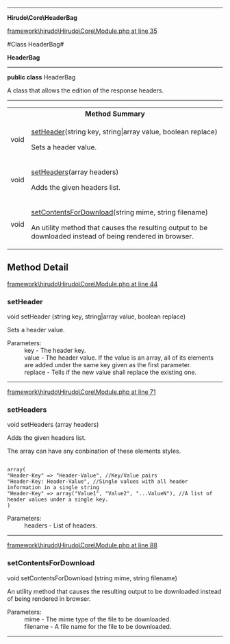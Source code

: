 

- - -

**Hirudo\Core\HeaderBag**


<a href="https://github.com/JeyDotC/Hirudo/blob/master/framework/hirudo/Hirudo/Core/Module.php#L35" target='_blank'>framework\hirudo\Hirudo\Core\Module.php at line 35</a>

#Class HeaderBag#

**HeaderBag**




- - -

<p><strong>public  class</strong> <span>HeaderBag</span></p>

<div class="comment" id="overview_description"><p>A class that allows the edition of the response headers.</p></div>



- - -

<table id="summary_method">
<tr><th colspan="2">Method Summary</th></tr>
<tr>
<td><span class='k'></span> <span class='nx'>void</span></td>
<td class="description"><p class="name"><a href="#setheader">setHeader</a>(string key, string|array value, boolean replace)</p><p class="description">Sets a header value.</p></td>
</tr>
<tr>
<td><span class='k'></span> <span class='nx'>void</span></td>
<td class="description"><p class="name"><a href="#setheaders">setHeaders</a>(array headers)</p><p class="description">Adds the given headers list.</p></td>
</tr>
<tr>
<td><span class='k'></span> <span class='nx'>void</span></td>
<td class="description"><p class="name"><a href="#setcontentsfordownload">setContentsForDownload</a>(string mime, string filename)</p><p class="description">An utility method that causes the resulting output to be downloaded
instead of being rendered in browser.</p></td>
</tr>
</table>

<h2 id="detail_method">Method Detail</h2>

<a href="https://github.com/JeyDotC/Hirudo/blob/master/framework/hirudo/Hirudo/Core/Module.php#L44" target='_blank'>framework\hirudo\Hirudo\Core\Module.php at line 44</a>

<h3 id="setHeader()">setHeader</h3>
<span class='k'></span> <span class='nx'>void</span> <span class='nf'>setHeader</span> (string key, string|array value, boolean replace)

<div class="details">
<p>Sets a header value.</p><dl>
<dt>Parameters:</dt>
<dd>key - The header key.</dd>
<dd>value - The header value. If the value is an array, all of its elements are added under the same key given as the first parameter.</dd>
<dd>replace - Tells if the new value shall replace the existing one.</dd>
</dl>

</div>

- - -


<a href="https://github.com/JeyDotC/Hirudo/blob/master/framework/hirudo/Hirudo/Core/Module.php#L71" target='_blank'>framework\hirudo\Hirudo\Core\Module.php at line 71</a>

<h3 id="setHeaders()">setHeaders</h3>
<span class='k'></span> <span class='nx'>void</span> <span class='nf'>setHeaders</span> (array headers)

<div class="details">
<p><p>Adds the given headers list.</p></p><p><p>The array can have any conbination of these elements styles.</p></p><p><div>
<code>
array(
"Header-Key" => "Header-Value", //Key/Value pairs
"Header-Key: Header-Value", //Single values with all header information in a single string
"Header-Key" => array("Value1", "Value2", "...ValueN"), //A list of header values under a single key.
)
</code>
</div></p><dl>
<dt>Parameters:</dt>
<dd>headers - List of headers.</dd>
</dl>

</div>

- - -


<a href="https://github.com/JeyDotC/Hirudo/blob/master/framework/hirudo/Hirudo/Core/Module.php#L88" target='_blank'>framework\hirudo\Hirudo\Core\Module.php at line 88</a>

<h3 id="setContentsForDownload()">setContentsForDownload</h3>
<span class='k'></span> <span class='nx'>void</span> <span class='nf'>setContentsForDownload</span> (string mime, string filename)

<div class="details">
<p><p>An utility method that causes the resulting output to be downloaded
instead of being rendered in browser.</p></p><dl>
<dt>Parameters:</dt>
<dd>mime - The mime type of the file to be downloaded.</dd>
<dd>filename - A file name for the file to be downloaded.</dd>
</dl>

</div>

- - -

